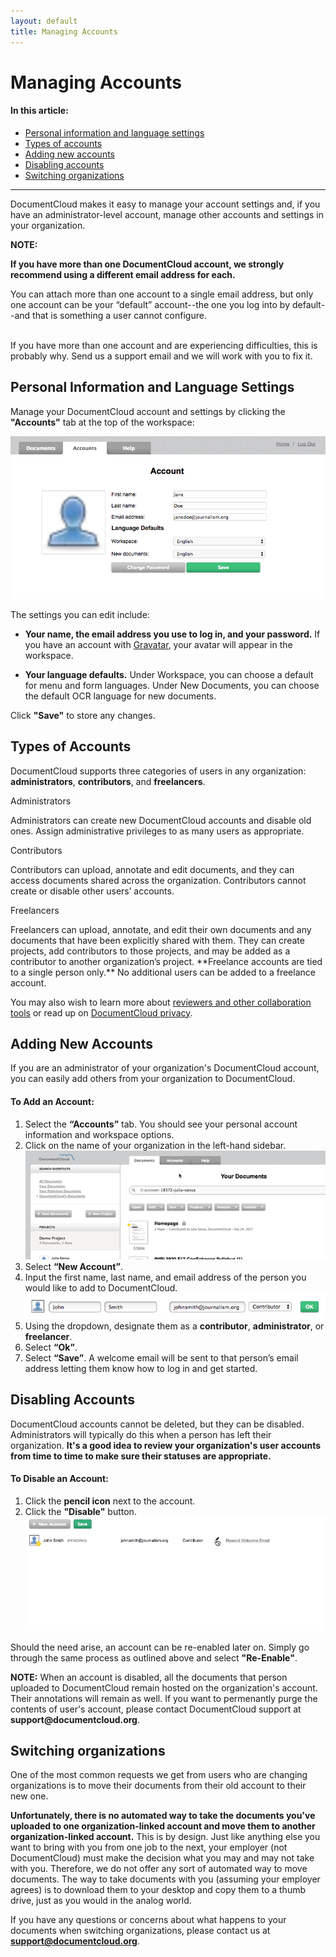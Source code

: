```yaml
---
layout: default
title: Managing Accounts
---
```


# Managing Accounts

#### In this article:
* [Personal information and language settings](#personal-information-and-language-settings)
* [Types of accounts](#types-of-accounts)
* [Adding new accounts](#adding-new-accounts)
* [Disabling accounts](#disabling-accounts)
* [Switching organizations](#switching-organizations)
  
***

DocumentCloud makes it easy to manage your account settings and, if you have an administrator-level account, manage other accounts and settings in your organization.


<p class="note"><b>NOTE:

If you have more than one DocumentCloud account, we strongly recommend using a different email address for each.</b><br>

You can attach more than one account to a single email address, but only one account can be your “default” account--the one you log into by default--and that is something a user cannot configure. <br><br>

If you have more than one account and are experiencing difficulties, this is probably why. Send us a support email and we will work with you to fix it.</p>


## Personal Information and Language Settings
Manage your DocumentCloud account and settings by clicking the **"Accounts"** tab at the top of the workspace:

![Accounts](./images/managing_accounts/managing_accounts1.png)

The settings you can edit include: 

* **Your name, the email address you use to log in, and your password.** If you have an account with [Gravatar](https://en.gravatar.com), your avatar will appear in the workspace.

* **Your language defaults.** Under Workspace, you can choose a default for menu and form languages. Under New Documents, you can choose the default OCR language for new documents.

Click **"Save"** to store any changes.

## Types of Accounts

DocumentCloud supports three categories of users in any organization: **administrators**, **contributors**, and **freelancers**.
<p class="blue">Administrators</p>
Administrators can create new DocumentCloud accounts and disable old ones. Assign administrative privileges to as many users as appropriate.
<p class="red">Contributors</p>
Contributors can upload, annotate and edit documents, and they can access documents shared across the organization. Contributors cannot create or disable other users’ accounts. 
<p class="green">Freelancers</p>
Freelancers can upload, annotate, and edit their own documents and any documents that have been explicitly shared with them. They can create projects, add contributors to those projects, and may be added as a contributor to another organization’s project. **Freelance accounts are tied to a single person only.** No additional users can be added to a freelance account.


You may also wish to learn more about [reviewers and other collaboration tools](collaboration.html) or read up on [DocumentCloud privacy](privacy.html).

## Adding New Accounts
If you are an administrator of your organization's DocumentCloud account, you can easily add others from your organization to DocumentCloud.

#### To Add an Account:

1. Select the **“Accounts”** tab. You should see your personal account information and workspace options.
2. Click on the name of your organization in the left-hand sidebar.
    ![Adding accounts 1](./images/managing_accounts/managing_accounts2.gif)
3. Select **“New Account”**.
4. Input the first name, last name, and email address of the person you would like to add to DocumentCloud.
    ![Adding accounts 2](./images/managing_accounts/managing_accounts3.png)
5. Using the dropdown, designate them as a **contributor**, **administrator**, or **freelancer**.
6. Select **“Ok”**. 
7. Select **“Save”**. A welcome email will be sent to that person’s email address letting them know how to log in and get started.

## Disabling Accounts

DocumentCloud accounts cannot be deleted, but they can be disabled. Administrators will typically do this when a person has left their organization. **It's a good idea to review your organization's user accounts from time to time to make sure their statuses are appropriate.**

#### To Disable an Account:


1. Click the **pencil icon** next to the account.
2. Click the **"Disable"** button.
    ![Disable account](./images/managing_accounts/managing_accounts4.gif)

Should the need arise, an account can be re-enabled later on. Simply go through the same process as outlined above and select **"Re-Enable"**.

<p class="note"><b>NOTE:</b> When an account is disabled, all the documents that person uploaded to DocumentCloud remain hosted on the organization's account. Their annotations will remain as well. If you want to permenantly purge the contents of user's account, please contact DocumentCloud support at <b>support@documentcloud.org</b>.</p>

## Switching organizations


One of the most common requests we get from users who are changing organizations is to move their documents from their old account to their new one.

**Unfortunately, there is no automated way to take the documents you've uploaded to one organization-linked account and move them to another organization-linked account.** This is by design. Just like anything else you want to bring with you from one job to the next, your employer (not DocumentCloud) must make the decision what you may and may not take with you. Therefore, we do not offer any sort of automated way to move documents. The way to take documents with you (assuming your employer agrees) is to download them to your desktop and copy them to a thumb drive, just as you would in the analog world. 

If you have any questions or concerns about what happens to your documents when switching organizations, please contact us at **support@documentcloud.org**.

